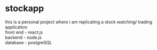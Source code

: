 # stockapp
this is a personal project where i am replicating a stock watching/ trading application <br>
front end - react.js<br>
backend - node.js<br>
database - postgreSQL

